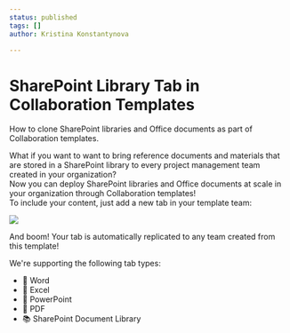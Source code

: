 ```yaml
---
status: published
tags: []
author: Kristina Konstantynova

---
```

# **SharePoint Library Tab in Collaboration Templates**

How to clone SharePoint libraries and Office documents as part of Collaboration templates.

What if you want to want to bring reference documents and materials that are stored in a SharePoint library to every project management team created in your organization?  
Now you can deploy SharePoint libraries and Office documents at scale in your organization through Collaboration templates!  
To include your content, just add a new tab in your template team:

![](/uploads/office-files.png)

And boom! Your tab is automatically replicated to any team created from this template!

We're supporting the following tab types:

* 📘 Word
* 📗 Excel
* 📕 PowerPoint
* 💼 PDF
* 📚 SharePoint Document Library